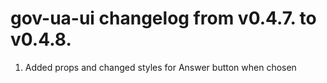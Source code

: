 # gov-ua-ui changelog from v0.4.7. to v0.4.8.

1. Added props and changed styles for Answer button when chosen


